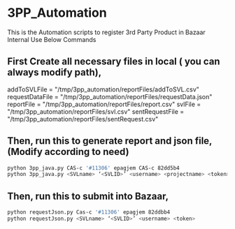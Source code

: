 # 3PP_Automation
This is the Automation scripts to register 3rd Party Product in Bazaar Internal
Use Below Commands

## First Create all necessary files in local ( you can always modify path),
addToSVLFile = "/tmp/3pp_automation/reportFiles/addToSVL.csv"
requestDataFile = "/tmp/3pp_automation/reportFiles/requestData.json"
reportFile = "/tmp/3pp_automation/reportFiles/report.csv"
svlFile = "/tmp/3pp_automation/reportFiles/svl.csv"
sentRequestFile = "/tmp/3pp_automation/reportFiles/sentRequest.csv"

## Then, run this to generate report and json file, (Modify according to need)
```sh
python 3pp_java.py CAS-c '#11306' epagjem CAS-c 82dd5b4
python 3pp_java.py <SVLname> ‘<SVLID>’ <username> <projectname> <token>
```

## Then, run this to submit into Bazaar,
```sh
python requestJson.py Cas-c '#11306' epagjem 82ddbb4
python requestJson.py <SVLname> ‘<SVLID>’ <username> <token>
```
